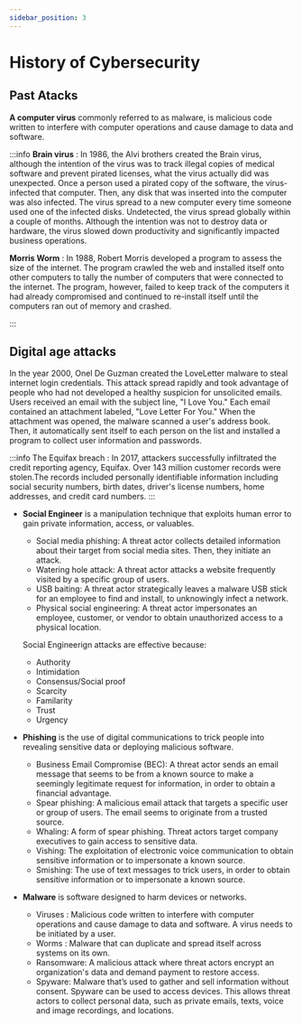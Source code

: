 ```yaml
---
sidebar_position: 3
---
```


# History of Cybersecurity

## Past Atacks

**A computer virus** commonly referred to as malware, is malicious code written to interfere with computer operations and cause damage to data and software. 

:::info
**Brain virus**  : In 1986, the Alvi brothers created the Brain virus, although the intention of the virus was to track illegal copies of medical software and prevent pirated licenses, what the virus actually did was unexpected. Once a person used a pirated copy of the software, the virus-infected that computer. Then, any disk that was inserted into the computer was also infected. The virus spread to a new computer every time someone used one of the infected disks. Undetected, the virus spread globally within a couple of months. Although the intention was not to destroy data or hardware, the virus slowed down productivity and significantly impacted business operations.

**Morris Worm** : In 1988, Robert Morris developed a program to assess the size of the internet. The program crawled the web and installed itself onto other computers to tally the number of computers that were connected to the internet. The program, however, failed to keep track of the computers it had already compromised and continued to re-install itself until the computers ran out of memory and crashed. 

:::

## Digital age attacks

In the year 2000, Onel De Guzman created the LoveLetter malware to steal internet login credentials. This attack spread rapidly and took advantage of people who had not developed a healthy suspicion for unsolicited emails. Users received an email with the subject line, "I Love You." Each email contained an attachment labeled, "Love Letter For You." When the attachment was opened, the malware scanned a user's address book. Then, it automatically sent itself to each person on the list and installed a program to collect user information and passwords.

:::info
The Equifax breach : In 2017, attackers successfully infiltrated the credit reporting agency, Equifax. 
Over 143 million customer records were stolen.The records included personally identifiable information including social security numbers, birth dates, driver's license numbers, home addresses, and credit card numbers.
:::

- **Social Engineer** is a manipulation technique that exploits human error to gain private information, access, or valuables.
   - Social media phishing: A threat actor collects detailed information about their target from social media sites. Then, they initiate an attack.
   - Watering hole attack: A threat actor attacks a website frequently visited by a specific group of users.
   - USB baiting: A threat actor strategically leaves a malware USB stick for an employee to find and install, to unknowingly infect a network. 
   - Physical social engineering: A threat actor impersonates an employee, customer, or vendor to obtain unauthorized access to a physical location.

   Social Engineerign attacks are effective because: 
   - Authority
   - Intimidation
   - Consensus/Social proof
   - Scarcity
   - Familarity
   - Trust
   - Urgency

- **Phishing** is the use of digital communications to trick people into revealing sensitive data or deploying malicious software.
  - Business Email Compromise (BEC): A threat actor sends an email message that seems to be from a known source to make a seemingly legitimate request for information, in order to obtain a financial advantage.
  - Spear phishing: A malicious email attack that targets a specific user or group of users. The email seems to originate from a trusted source.
  - Whaling: A form of spear phishing. Threat actors target company executives to gain access to sensitive data.
  - Vishing: The exploitation of electronic voice communication to obtain sensitive information or to impersonate a known source.
  - Smishing: The use of text messages to trick users, in order to obtain sensitive information or to impersonate a known source.


- **Malware** is software designed to harm devices or networks.
  - Viruses : Malicious code written to interfere with computer operations and cause damage to data and software. A virus needs to be initiated by a user.
  - Worms : Malware that can duplicate and spread itself across systems on its own.
  - Ransomware: A malicious attack where threat actors encrypt an organization's data and demand payment to restore access.
  - Spyware: Malware that’s used to gather and sell information without consent. Spyware can be used to access devices. This allows threat actors to collect personal data, such as private emails, texts, voice and image recordings, and locations.
